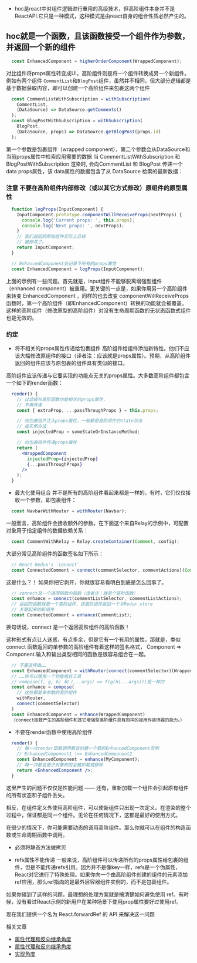 * hoc是react中对组件逻辑进行重用的高级技术，但高阶组件本身并不是ReactAPI.它只是一种模式，这种模式是由react自身的组合性质必然产生的。

## hoc就是一个函数，且该函数接受一个组件作为参数，并返回一个新的组件
```js
  const EnhancedComponent = higherOrderComponent(WrappedComponent);
```
对比组件将props属性转变成UI，高阶组件则是将一个组件转换成另一个新组件。
例如有两个组件 `CommentList`和`BlogPost`组件，虽然并不相同，但大部分逻辑都是基于数据获取内容，即可以创建一个高阶组件来包裹这两个组件
```js
  const CommentListWithSubscription = withSubscription(
    CommentList,
    (DataSource) => DataSource.getComments()
  );
  const BlogPostWithSubscription = withSubscription(
    BlogPost,
    (DataSource, props) => DataSource.getBlogPost(props.id)
  );
```
第一个参数是包裹组件（wrapped component），第二个参数会从DataSource和当前props属性中检索应用需要的数据
当 CommentListWithSubscription 和 BlogPostWithSubscription 渲染时, 会向CommentList 和 BlogPost 传递一个 data props属性，该 data属性的数据包含了从 DataSource 检索的最新数据：

### 注意 不要在高阶组件内部修改（或以其它方式修改）原组件的原型属性
```jsx
  function logProps(InputComponent) {
    InputComponent.prototype.componentWillReceiveProps(nextProps) {
      console.log('Current props: ', this.props);
      console.log('Next props: ', nextProps);
    }
    // 我们返回的原始组件实际上已经
    // 被修改了。
    return InputComponent;
  }

  // EnhancedComponent会记录下所有的props属性
  const EnhancedComponent = logProps(InputComponent);
```
上面的示例有一些问题。首先就是，input组件不能够脱离增强型组件（enhanced component）被重用。更关键的一点是，如果你用另一个高阶组件来转变 EnhancedComponent ，同样的也去改变 componentWillReceiveProps 函数时，第一个高阶组件（即EnhancedComponent）转换的功能就会被覆盖。这样的高阶组件（修改原型的高阶组件）对没有生命周期函数的无状态函数式组件也是无效的。

### 约定
* 将不相关的props属性传递给包裹组件
高阶组件给组件添加新特性。他们不应该大幅修改原组件的接口（译者注：应该就是props属性）。预期，从高阶组件返回的组件应该与原包裹的组件具有类似的接口。

高阶组件应该传递与它要实现的功能点无关的props属性。大多数高阶组件都包含一个如下的render函数：
```jsx
  render() {
    // 过滤掉与高阶函数功能相关的props属性，
    // 不再传递
    const { extraProp, ...passThroughProps } = this.props;

    // 向包裹组件注入props属性，一般都是高阶组件的state状态
    // 或实例方法
    const injectedProp = someStateOrInstanceMethod;

    // 向包裹组件传递props属性
    return (
      <WrappedComponent
        injectedProp={injectedProp}
        {...passThroughProps}
      />
    );
  }
```
* 最大化使用组合
并不是所有的高阶组件看起来都是一样的。有时，它们仅仅接收一个参数，即包裹组件：
```jsx
  const NavbarWithRouter = withRouter(Navbar);
```
一般而言，高阶组件会接收额外的参数。在下面这个来自Relay的示例中，可配置对象用于指定组件的数据依赖关系：
```jsx
  const CommentWithRelay = Relay.createContainer(Comment, config);
```

大部分常见高阶组件的函数签名如下所示：
```jsx
  // React Redux's `connect`
  const ConnectedComment = connect(commentSelector, commentActions)(Comment);
```

这是什么？！ 如果你把它剥开，你就很容易看明白到底是怎么回事了。
```jsx
  // connect是一个返回函数的函数（译者注：就是个高阶函数）
  const enhance = connect(commentListSelector, commentListActions);
  // 返回的函数就是一个高阶组件，该高阶组件返回一个与Redux store
  // 关联起来的新组件
  const ConnectedComment = enhance(CommentList);
```
换句话说，connect 是一个返回高阶组件的高阶函数！

这种形式有点让人迷惑，有点多余，但是它有一个有用的属性。那就是，类似 connect 函数返回的单参数的高阶组件有着这样的签名格式， Component => Component.输入和输出类型相同的函数是很容易组合在一起。
```jsx
  // 不要这样做……
  const EnhancedComponent = withRouter(connect(commentSelector)(WrappedComponent))
  // ……你可以使用一个功能组合工具
  // compose(f, g, h) 和 (...args) => f(g(h(...args)))是一样的
  const enhance = compose(
    // 这些都是单参数的高阶组件
    withRouter,
    connect(commentSelector)
  )
  const EnhancedComponent = enhance(WrappedComponent)
  （connect函数产生的高阶组件和其它增强型高阶组件具有同样的被用作装饰器的能力。）
```
* 不要在render函数中使用高阶组件
```jsx 
  render() {
    // 每一次render函数调用都会创建一个新的EnhancedComponent实例
    // EnhancedComponent1 !== EnhancedComponent2
    const EnhancedComponent = enhance(MyComponent);
    // 每一次都会使子对象树完全被卸载或移除
    return <EnhancedComponent />;
  }
```
这里产生的问题不仅仅是性能问题 —— 还有，重新加载一个组件会引起原有组件的所有状态和子组件丢失。

相反，在组件定义外使用高阶组件，可以使新组件只出现一次定义。在渲染的整个过程中，保证都是同一个组件。无论在任何情况下，这都是最好的使用方式。

在很少的情况下，你可能需要动态的调用高阶组件。那么你就可以在组件的构造函数或生命周期函数中调用。

* 必须将静态方法做拷贝


* refs属性不能传递
一般来说，高阶组件可以传递所有的props属性给包裹的组件，但是不能传递refs引用。因为并不是像key一样，refs是一个伪属性，React对它进行了特殊处理。如果你向一个由高阶组件创建的组件的元素添加ref应用，那么ref指向的是最外层容器组件实例的，而不是包裹组件。

如果你碰到了这样的问题，最理想的处理方案就是搞清楚如何避免使用 ref。有时候，没有看过React示例的新用户在某种场景下使用prop属性要好过使用ref。

现在我们提供一个名为 React.forwardRef 的 API 来解决这一问题

相关文章
* [属性代理和反向继承角度](https://juejin.im/post/5914fb4a0ce4630069d1f3f6)
* [属性代理和反向继承角度](https://zhuanlan.zhihu.com/p/24776678)
* [实现角度](https://imweb.io/topic/5907038a2739bbed32f60dad)

